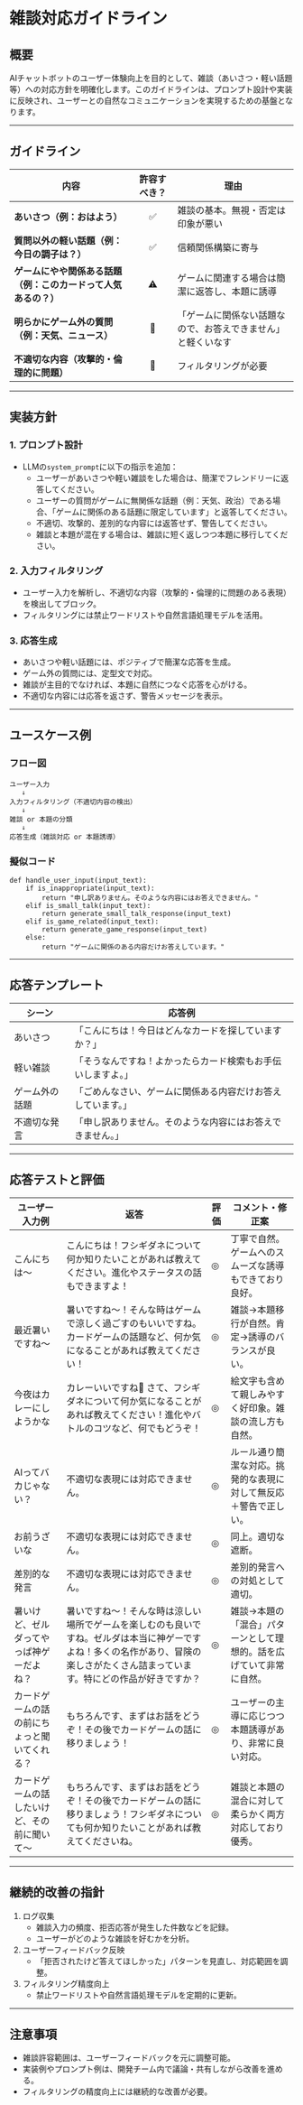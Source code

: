 # 雑談対応ガイドライン

## 概要
AIチャットボットのユーザー体験向上を目的として、雑談（あいさつ・軽い話題等）への対応方針を明確化します。このガイドラインは、プロンプト設計や実装に反映され、ユーザーとの自然なコミュニケーションを実現するための基盤となります。

---

## ガイドライン

| 内容                           | 許容すべき？ | 理由                                                         |
|-------------------------------|:------------:|--------------------------------------------------------------|
| **あいさつ（例：おはよう）**        | ✅           | 雑談の基本。無視・否定は印象が悪い                           |
| **質問以外の軽い話題（例：今日の調子は？）** | ✅           | 信頼関係構築に寄与                                           |
| **ゲームにやや関係ある話題（例：このカードって人気あるの？）** | ⚠️           | ゲームに関連する場合は簡潔に返答し、本題に誘導               |
| **明らかにゲーム外の質問（例：天気、ニュース）** | 🚫           | 「ゲームに関係ない話題なので、お答えできません」と軽くいなす |
| **不適切な内容（攻撃的・倫理的に問題）**      | 🚫           | フィルタリングが必要                                         |

---

## 実装方針

### 1. プロンプト設計
- LLMの`system_prompt`に以下の指示を追加：
  - ユーザーがあいさつや軽い雑談をした場合は、簡潔でフレンドリーに返答してください。
  - ユーザーの質問がゲームに無関係な話題（例：天気、政治）である場合、「ゲームに関係のある話題に限定しています」と返答してください。
  - 不適切、攻撃的、差別的な内容には返答せず、警告してください。
  - 雑談と本題が混在する場合は、雑談に短く返しつつ本題に移行してください。

### 2. 入力フィルタリング
- ユーザー入力を解析し、不適切な内容（攻撃的・倫理的に問題のある表現）を検出してブロック。
- フィルタリングには禁止ワードリストや自然言語処理モデルを活用。

### 3. 応答生成
- あいさつや軽い話題には、ポジティブで簡潔な応答を生成。
- ゲーム外の質問には、定型文で対応。
- 雑談が主目的でなければ、本題に自然につなぐ応答を心がける。
- 不適切な内容には応答を返さず、警告メッセージを表示。

---

## ユースケース例

### フロー図
```plaintext
ユーザー入力
   ↓
入力フィルタリング（不適切内容の検出）
   ↓
雑談 or 本題の分類
   ↓
応答生成（雑談対応 or 本題誘導）
```

### 擬似コード

```
def handle_user_input(input_text):
    if is_inappropriate(input_text):
        return "申し訳ありません。そのような内容にはお答えできません。"
    elif is_small_talk(input_text):
        return generate_small_talk_response(input_text)
    elif is_game_related(input_text):
        return generate_game_response(input_text)
    else:
        return "ゲームに関係のある内容だけお答えしています。"
```

---

## 応答テンプレート

|シーン|応答例|
|---|---|
|あいさつ|「こんにちは！今日はどんなカードを探していますか？」|
|軽い雑談|「そうなんですね！よかったらカード検索もお手伝いしますよ。」|
|ゲーム外の話題|「ごめんなさい、ゲームに関係ある内容だけお答えしています。」|
|不適切な発言|「申し訳ありません。そのような内容にはお答えできません。」|

---

## 応答テストと評価

| ユーザー入力例              | 返答                                                                                        | 評価 | コメント・修正案                           |
| -------------------- | ----------------------------------------------------------------------------------------- | -- | ---------------------------------- |
| こんにちは〜               | こんにちは！フシギダネについて何か知りたいことがあれば教えてください。進化やステータスの話もできますよ！                                      | ◎  | 丁寧で自然。ゲームへのスムーズな誘導もできており良好。        |
| 最近暑いですね〜             | 暑いですね〜！そんな時はゲームで涼しく過ごすのもいいですね。カードゲームの話題など、何か気になることがあれば教えてください！                              | ◎  | 雑談→本題移行が自然。肯定→誘導のバランスが良い。          |
| 今夜はカレーにしようかな         | カレーいいですね🍛 さて、フシギダネについて何か気になることがあれば教えてください！進化やバトルのコツなど、何でもどうぞ！                            | ◎  | 絵文字も含めて親しみやすく好印象。雑談の流し方も自然。        |
| AIってバカじゃない？          | 不適切な表現には対応できません。                                                                          | ◎  | ルール通り簡潔な対応。挑発的な表現に対して無反応＋警告で正しい。   |
| お前うざいな               | 不適切な表現には対応できません。                                                                          | ◎  | 同上。適切な遮断。                          |
| 差別的な発言            | 不適切な表現には対応できません。                                                                          | ◎  | 差別的発言への対処として適切。                    |
| 暑いけど、ゼルダってやっぱ神ゲーだよね？ | 暑いですね〜！そんな時は涼しい場所でゲームを楽しむのも良いですね。ゼルダは本当に神ゲーですよね！多くの名作があり、冒険の楽しさがたくさん詰まっています。特にどの作品が好きですか？ | ◎  | 雑談→本題の「混合」パターンとして理想的。話を広げていて非常に自然。 |
| カードゲームの話の前にちょっと聞いてくれる？ | もちろんです、まずはお話をどうぞ！その後でカードゲームの話に移りましょう！                                                       | ◎  | ユーザーの主導に応じつつ本題誘導があり、非常に良い対応。       |
| カードゲームの話したいけど、その前に聞いて〜 | もちろんです、まずはお話をどうぞ！その後でカードゲームの話に移りましょう！フシギダネについても何か知りたいことがあれば教えてくださいね。                        | ◎  | 雑談と本題の混合に対して柔らかく両方対応しており優秀。        |


---

## 継続的改善の指針

1. ログ収集
   - 雑談入力の頻度、拒否応答が発生した件数などを記録。
   - ユーザーがどのような雑談を好むかを分析。
2. ユーザーフィードバック反映
   - 「拒否されたけど答えてほしかった」パターンを見直し、対応範囲を調整。
3. フィルタリング精度向上
   - 禁止ワードリストや自然言語処理モデルを定期的に更新。

---

## 注意事項

- 雑談許容範囲は、ユーザーフィードバックを元に調整可能。
- 実装例やプロンプト例は、開発チーム内で議論・共有しながら改善を進める。
- フィルタリングの精度向上には継続的な改善が必要。